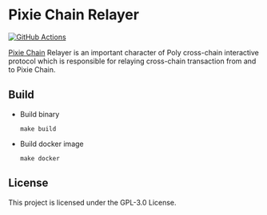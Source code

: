 # Pixie Chain Relayer

[![GitHub Actions](https://github.com/polynetwork/pixie-chain-relayer/workflows/ci/badge.svg)](https://github.com/polynetwork/pixie-chain-relayer)

[Pixie Chain](https://chain.pixie.xyz) Relayer is an important character of Poly cross-chain interactive protocol which is responsible for relaying cross-chain transaction from and to Pixie Chain.

## Build

- Build binary

    ```shell
    make build
    ```

- Build docker image

    ```shell
    make docker
    ```

## License

This project is licensed under the GPL-3.0 License.
